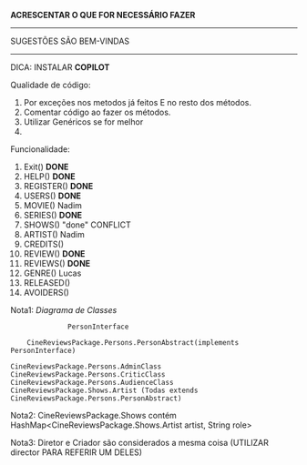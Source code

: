 **ACRESCENTAR O QUE FOR NECESSÁRIO FAZER**

********************
SUGESTÕES SÃO BEM-VINDAS
********************

DICA: INSTALAR **COPILOT**

Qualidade de código:
1. Por exceções nos metodos já feitos E no resto dos métodos.
2. Comentar código ao fazer os métodos.
3. Utilizar Genéricos se for melhor
4. 

Funcionalidade:
1. Exit() **DONE**
2. HELP() **DONE**
3. REGISTER() **DONE**
4. USERS() **DONE**
5. MOVIE() Nadim
6. SERIES() **DONE**
7. SHOWS() "done" CONFLICT
8. ARTIST() Nadim
9. CREDITS()
10. REVIEW() **DONE**
11. REVIEWS() **DONE**
12. GENRE() Lucas
13. RELEASED()
14. AVOIDERS()


Nota1: *Diagrama de Classes*

                  PersonInterface

        CineReviewsPackage.Persons.PersonAbstract(implements PersonInterface)
        
    CineReviewsPackage.Persons.AdminClass  CineReviewsPackage.Persons.CriticClass  CineReviewsPackage.Persons.AudienceClass  CineReviewsPackage.Shows.Artist (Todas extends CineReviewsPackage.Persons.PersonAbstract) 
 
Nota2: CineReviewsPackage.Shows contém HashMap<CineReviewsPackage.Shows.Artist artist, String role> 


Nota3: Diretor e Criador são considerados a mesma coisa (UTILIZAR director PARA REFERIR UM DELES)
